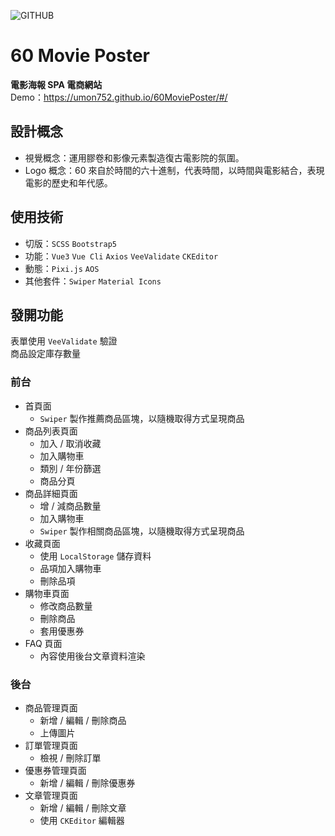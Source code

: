 ![GITHUB]( https://storage.googleapis.com/vue-course-api.appspot.com/umon752/1628598204580.jpg?GoogleAccessId=firebase-adminsdk-zzty7%40vue-course-api.iam.gserviceaccount.com&Expires=1742169600&Signature=Q75JEryOHYSSKN6SD1w2EZPga8ijhUSrjGWwE7JiFdt6Jn4W%2Fw438ko%2FaRdXxE9ClCvXv3YZmeoTYl%2FctcAiv9PmLF1dMqR8GAtLjZz3%2BLyUe%2Bxlb7ku2QNtkibrWjoRL3%2BbV8%2B%2BNp6W9QGW%2FYUyBiArycC030CIuchpFn9F%2FVd%2F0eirkOgaLAQlQEShOSKcdx336IFvPRdXSNFEK1wepRyUj4zVLb3iDWgnqQvgbwCBGFJHE57DY2bIK5p5WmD%2FRLUAa58dX9FeY9LUt7o%2FPnkoM0TqXfZOyHDLhezNb4LyUxYPrO1uJe74wbpdLvzwnzqJkfkCTQyLd1k5RPznuA%3D%3D "60 Movie Poster")

# 60 Movie Poster
**電影海報 SPA 電商網站**  
Demo：https://umon752.github.io/60MoviePoster/#/

## 設計概念
* 視覺概念：運用膠卷和影像元素製造復古電影院的氛圍。
* Logo 概念：60 來自於時間的六十進制，代表時間，以時間與電影結合，表現電影的歷史和年代感。

## 使用技術
* 切版：`SCSS` `Bootstrap5`
* 功能：`Vue3` `Vue Cli` `Axios` `VeeValidate` `CKEditor`
* 動態：`Pixi.js` `AOS`
* 其他套件：`Swiper` `Material Icons`

## 發開功能
表單使用 `VeeValidate` 驗證  
商品設定庫存數量
### 前台
* 首頁面
  - `Swiper` 製作推薦商品區塊，以隨機取得方式呈現商品
* 商品列表頁面
  - 加入 / 取消收藏
  - 加入購物車
  - 類別 / 年份篩選
  - 商品分頁
* 商品詳細頁面
  - 增 / 減商品數量
  - 加入購物車
  - `Swiper` 製作相關商品區塊，以隨機取得方式呈現商品
* 收藏頁面
  - 使用 `LocalStorage` 儲存資料
  - 品項加入購物車
  - 刪除品項
* 購物車頁面
  - 修改商品數量
  - 刪除商品
  - 套用優惠券
* FAQ 頁面
  - 內容使用後台文章資料渲染
### 後台
* 商品管理頁面
  - 新增 / 編輯 / 刪除商品
  - 上傳圖片
* 訂單管理頁面
  - 檢視 / 刪除訂單
* 優惠券管理頁面
  - 新增 / 編輯 / 刪除優惠券
* 文章管理頁面
  - 新增 / 編輯 / 刪除文章
  - 使用 `CKEditor` 編輯器

